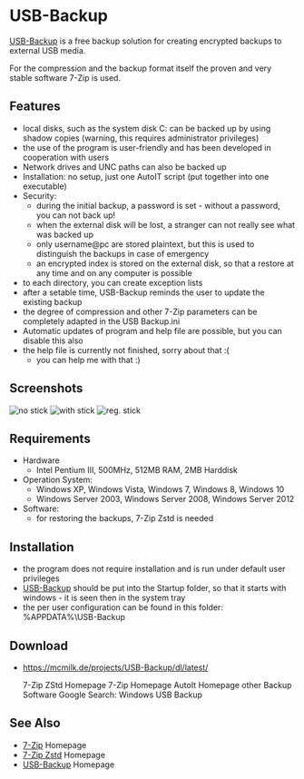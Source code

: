 
USB-Backup
==========


[USB-Backup] is a free backup solution for creating encrypted backups to
external USB media.

For the compression and the backup format itself the proven and very stable
software 7-Zip is used.


## Features

- local disks, such as the system disk C: can be backed up by using shadow
  copies (warning, this requires administrator privileges)
- the use of the program is user-friendly and has been developed in
  cooperation with users
- Network drives and UNC paths can also be backed up
- Installation: no setup, just one AutoIT script (put together into one
  executable)
- Security:
  - during the initial backup, a password is set - without a password, you can
    not back up!
  - when the external disk will be lost, a stranger can not really see what
    was backed up
  - only username@pc are stored plaintext, but this is used to distinguish the
    backups in case of emergency
  - an encrypted index is stored on the external disk, so that a restore at
    any time and on any computer is possible
- to each directory, you can create exception lists
- after a setable time, USB-Backup reminds the user to update the existing
  backup
- the degree of compression and other 7-Zip parameters can be completely
  adapted in the USB Backup.ini
- Automatic updates of program and help file are possible, but you can disable
  this also
- the help file is currently not finished, sorry about that :(
  - you can help me with that :)


## Screenshots

![no stick](http://mcmilk.de/projects/USB-Backup/t_stick_no.png "lala1")
![with stick](http://mcmilk.de/projects/USB-Backup/t_stick_yes.png "todo1")
![reg. stick](http://mcmilk.de/projects/USB-Backup/t_stick_reg.png "todo2")


## Requirements

- Hardware
  - Intel Pentium III, 500MHz, 512MB RAM, 2MB Harddisk
- Operation System:
  - Windows XP, Windows Vista, Windows 7, Windows 8, Windows 10
  - Windows Server 2003, Windows Server 2008, Windows Server 2012
- Software:
  - for restoring the backups, 7-Zip Zstd is needed


## Installation

- the program does not require installation and is run under default user
  privileges
- [USB-Backup] should be put into the Startup folder, so that it starts with
  windows - it is seen then in the system tray
- the per user configuration can be found in this folder: %APPDATA%\USB-Backup


## Download

- https://mcmilk.de/projects/USB-Backup/dl/latest/

    7-Zip ZStd Homepage
    7-Zip Homepage
    AutoIt Homepage
    other Backup Software
    Google Search: Windows USB Backup 

## See Also

- [7-Zip] Homepage
- [7-Zip Zstd] Homepage
- [USB-Backup] Homepage


[7-Zip]: http://www.7-zip.org/
[7-Zip Zstd]: https://github.com/mcmilk/7-Zip-Zstd
[USB-Backup]: https://github.com/mcmilk/USB-Backup
